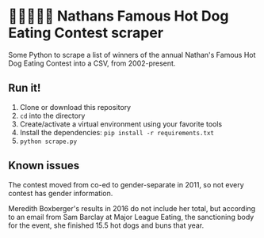 # 🌭🌭🌭🤢🤮 Nathans Famous Hot Dog Eating Contest scraper
Some Python to scrape a list of winners of the annual Nathan's Famous Hot Dog Eating Contest into a CSV, from 2002-present.

## Run it!
1. Clone or download this repository
2. `cd` into the directory
3. Create/activate a virtual environment using your favorite tools
4. Install the dependencies: `pip install -r requirements.txt`
5. `python scrape.py`

## Known issues
The contest moved from co-ed to gender-separate in 2011, so not every contest has gender information.

Meredith Boxberger's results in 2016 do not include her total, but according to an email from Sam Barclay at Major League Eating, the sanctioning body for the event, she finished 15.5 hot dogs and buns that year.
